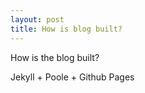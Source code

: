 ```yaml
---
layout: post
title: How is blog built?
---
```


How is the blog built?

Jekyll + Poole + Github Pages
